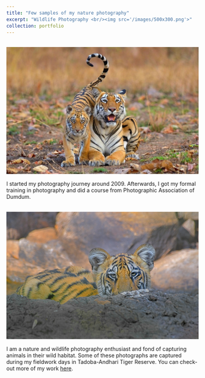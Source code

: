 ```yaml
---
title: "Few samples of my nature photography"
excerpt: "Wildlife Photography <br/><img src='/images/500x300.png'>"
collection: portfolio
---
```


<br/><img src='./images/500x300.jpg'>

I started my photography journey around 2009. Afterwards, I got my formal training in photography and did a course from Photographic Association of Dumdum. 

<br/><img src='/images/500x300n.jpg'>


I am a nature and wildlife photography enthusiast and fond of capturing animals in their wild habitat. Some of these photographs are captured during my fieldwork days in Tadoba-Andhari Tiger Reserve. You can check-out more of my work [here](https://www.alamy.com/portfolio/nilanjan_photography/).
			